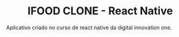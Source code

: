 
<h1 align="center">
    IFOOD CLONE - React Native 
</h1>

<p>
    Aplicativo criado no curso de react native da digital innovation one.
</p>
